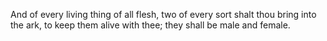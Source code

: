 And of every living thing of all flesh, two of every sort shalt thou bring into the ark, to keep them alive with thee; they shall be male and female.
